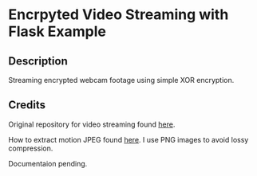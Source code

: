 # Encrpyted Video Streaming with Flask Example

## Description
Streaming encrypted webcam footage using simple XOR encryption.

## Credits

Original repository for video streaming found [here](https://github.com/log0/video_streaming_with_flask_example#description).

How to extract motion JPEG found [here](http://stackoverflow.com/questions/21702477/how-to-parse-mjpeg-http-stream-from-ip-camera). I use PNG images to avoid lossy compression.

Documentaion pending.

